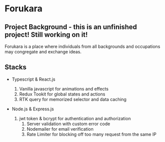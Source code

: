 # Forukara
## Project Background - this is an unfinished project! Still working on it!
Forukara is a place where individuals from all backgrounds and occupations may congregate and exchange ideas.

## Stacks
* Typescript & React.js 
  1. Vanilla javascript for animations and effects                   
  2. Redux Tookit for global states and actions
  3. RTK query for memorized selector and data caching

* Node.js & Express.js
  1. jwt token & bcrypt for authentication and authorization
     1. Server validation with custom error code
     2. Nodemailer for email verification
     3. Rate Limiter for blocking off too many request from the same IP
